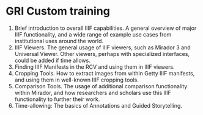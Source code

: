 # GRI Custom training

1. Brief introduction to overall IIIF capabilities. A general overview of major IIIF functionality, and a wide range of example use cases from institutional uses around the world.
2. IIIF Viewers. The general usage of IIIF viewers, such as Mirador 3 and Universal Viewer. Other viewers, perhaps with specialized interfaces, could be added if time allows.
3. Finding IIIF Manifests in the RCV and using them in IIIF viewers.
4. Cropping Tools. How to extract images from within Getty IIIF manifests, and using them in well-known IIIF cropping tools. 
5. Comparison Tools. The usage of additional comparison functionality within Mirador, and how researchers and scholars use this IIIF functionality to further their work. 
6. Time-allowing: The basics of Annotations and Guided Storytelling.